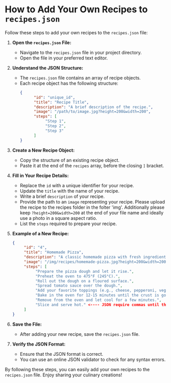 # How to Add Your Own Recipes to `recipes.json`

Follow these steps to add your own recipes to the `recipes.json` file:

1. **Open the `recipes.json` File:**
    - Navigate to the `recipes.json` file in your project directory.
    - Open the file in your preferred text editor.

2. **Understand the JSON Structure:**
    - The `recipes.json` file contains an array of recipe objects.
    - Each recipe object has the following structure:
      ```json
      {
            "id": "unique_id",
            "title": "Recipe Title",
            "description": "A brief description of the recipe.",
            "image": "/path/to/image.jpg?height=200&width=200",
            "steps": [
                 "Step 1",
                 "Step 2",
                 "Step 3"
            ]
      }
      ```

3. **Create a New Recipe Object:**
    - Copy the structure of an existing recipe object.
    - Paste it at the end of the `recipes` array, before the closing `]` bracket.

4. **Fill in Your Recipe Details:**
    - Replace the `id` with a unique identifier for your recipe.
    - Update the `title` with the name of your recipe.
    - Write a brief `description` of your recipe.
    - Provide the path to an `image` representing your recipe. Please upload the recipe to the recipes folder in the folter 'img'. Additionally please keep `?height=200&width=200` at the end of your file name and ideally use a photo in a square aspect ratio.
    - List the `steps` required to prepare your recipe.

5. **Example of a New Recipe:**
    ```json
    {
         "id": "4",
         "title": "Homemade Pizza",
         "description": "A classic homemade pizza with fresh ingredients.",
         "image": "/img/recipes/homemade-pizza.jpg?height=200&width=200",
         "steps": [
              "Prepare the pizza dough and let it rise.",
              "Preheat the oven to 475°F (245°C).",
              "Roll out the dough on a floured surface.",
              "Spread tomato sauce over the dough.",
              "Add your favorite toppings (e.g., cheese, pepperoni, vegetables).",
              "Bake in the oven for 12-15 minutes until the crust is golden brown.",
              "Remove from the oven and let cool for a few minutes.",
              "Slice and serve hot." <---- JSON require commas until the last item listed (do not include this)
         ]
    }
    ```

6. **Save the File:**
    - After adding your new recipe, save the `recipes.json` file.

7. **Verify the JSON Format:**
    - Ensure that the JSON format is correct.
    - You can use an online JSON validator to check for any syntax errors.

By following these steps, you can easily add your own recipes to the `recipes.json` file. Enjoy sharing your culinary creations!
